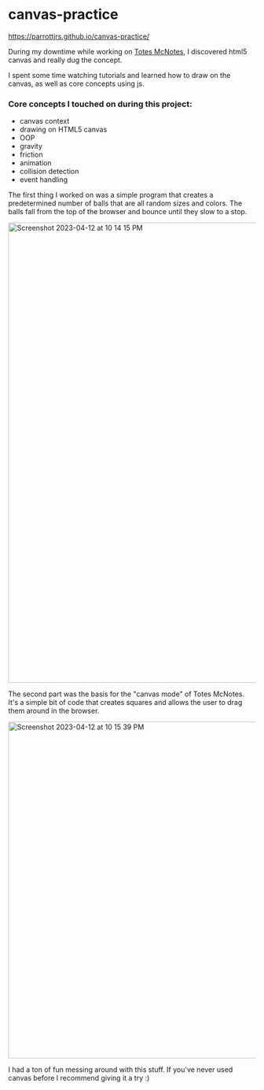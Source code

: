 # canvas-practice

https://parrottjrs.github.io/canvas-practice/

During my downtime while working on [Totes McNotes](https://github.com/parrottjrs/totes-mcnotes), I discovered html5 canvas and really dug the concept. 

I spent some time watching tutorials and learned how to draw on the canvas, as well as core concepts using js.

### Core concepts I touched on during this project:
- canvas context
- drawing on HTML5 canvas
- OOP
- gravity
- friction
- animation
- collision detection
- event handling

The first thing I worked on was a simple program that creates a predetermined number of balls that are all random sizes and colors. The balls fall from the top of the browser and bounce until they slow to a stop.

<img width="935" alt="Screenshot 2023-04-12 at 10 14 15 PM" src="https://user-images.githubusercontent.com/124001846/231623580-82d0b1cc-c88a-494a-a4f7-54f3c2e23b57.png">

The second part was the basis for the "canvas mode" of Totes McNotes. It's a simple bit of code that creates squares and allows the user to drag them around in the browser.

<img width="684" alt="Screenshot 2023-04-12 at 10 15 39 PM" src="https://user-images.githubusercontent.com/124001846/231624342-504c64a5-ce90-49fd-839d-b66b226204a1.png">

I had a ton of fun messing around with this stuff. If you've never used canvas before I recommend giving it a try :)
